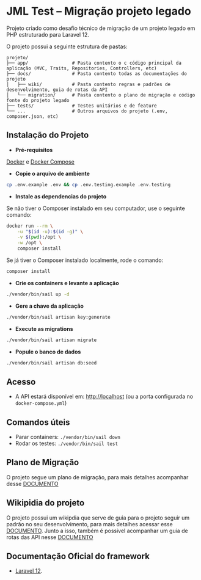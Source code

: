 #  JML Test – Migração projeto legado

Projeto criado como desafio técnico de migração de um projeto legado em PHP estruturado para Laravel 12. 

O projeto possui a seguinte estrutura de pastas:

```
projeto/
├── app/                # Pasta contento o c código principal da aplicação (MVC, Traits, Repositories, Controllers, etc)
├── docs/               # Pasta contento todas as documentações do projeto
│   ├── wiki/           # Pasta contento regras e padrões de desenvolvimento, guia de rotas da API
│   └── migration/      # Pasta contento o plano de migração e código fonte do projeto legado
├── tests/              # Testes unitários e de feature
└── ...                 # Outros arquivos do projeto (.env, composer.json, etc)
```

## Instalação do Projeto

- **Pré-requisitos**

[Docker](https://www.docker.com/get-started) e [Docker Compose](https://docs.docker.com/compose/)

- **Copie o arquivo de ambiente**

```bash
cp .env.example .env && cp .env.testing.example .env.testing 
```

- **Instale as dependencias do projeto**

Se não tiver o Composer instalado em seu computador, use o seguinte comando:

```bash
docker run --rm \
    -u "$(id -u):$(id -g)" \
    -v $(pwd):/opt \
    -w /opt \
    composer install
```

Se já tiver o Composer instalado localmente, rode o comando:

```bash
composer install
```

- **Crie os containers e levante a aplicação**

```bash
./vendor/bin/sail up -d
```

- **Gere a chave da aplicação**

```bash
./vendor/bin/sail artisan key:generate
```

- **Execute as migrations**

```bash
./vendor/bin/sail artisan migrate
```

- **Popule o banco de dados**

```bash
./vendor/bin/sail artisan db:seed
```

## Acesso

- A API estará disponível em: [http://localhost](http://localhost) (ou a porta configurada no `docker-compose.yml`)

## Comandos úteis

- Parar containers: `./vendor/bin/sail down`
- Rodar os testes: `./vendor/bin/sail test`

## Plano de Migração

O projeto segue um plano de migração, para mais detalhes acompanhar desse [DOCUMENTO](./docs/migration/MIGRATION.md) 

## Wikipidia do projeto

O projeto possui um wikipdia que serve de guia para o projeto seguir um padrão no seu desenvolvimento, para mais detalhes acessar esse [DOCUMENTO](./docs/wiki/README.md). Junto a isso, também é possivel acompanhar um guia de rotas das API nesse [DOCUMENTO](./docs/wiki/ROUTES.md)

## Documentação Oficial do framework

- [Laravel 12](https://laravel.com/docs/12.x).